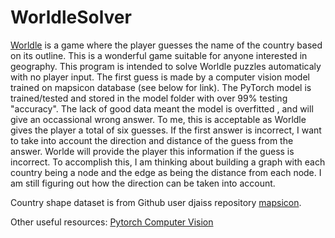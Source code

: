 # WorldleSolver
[Worldle](https://worldle.teuteuf.fr/) is a game where the player guesses the name of the country based on its outline. This is a wonderful game suitable for anyone interested in geography. This program is intended to solve Worldle puzzles automaticaly with no player input. The first guess is made by a computer vision model trained on mapsicon database (see below for link). The PyTorch model is trained/tested and stored in the model folder with over 99% testing "accuracy". The lack of good data meant the model is overfitted , and will give an occassional wrong answer. To me, this is acceptable as Worldle gives the player a total of six guesses. If the first answer is incorrect, I want to take into account the direction and distance of the guess from the answer. Worlde will provide the player this information if the guess is incorrect. To accomplish this, I am thinking about building a graph with each country being a node and the edge as being the distance from each node. I am still figuring out how the direction can be taken into account. 

Country shape dataset is from Github user djaiss repository [mapsicon](https://github.com/djaiss/mapsicon). 

Other useful resources:
[Pytorch Computer Vision](https://www.learnpytorch.io/03_pytorch_computer_vision/)

